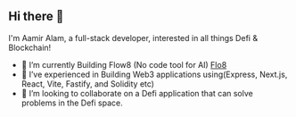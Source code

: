 ## Hi there 👋

I'm Aamir Alam, a full-stack developer, interested in all things Defi & Blockchain!

- 🔭 I’m currently Building Flow8 (No code tool for AI) [Flo8](https://flo8.io/)
- 🌱 I’ve experienced in Building Web3 applications using(Express, Next.js, React, Vite, Fastify, and Solidity etc)
- 👯 I’m looking to collaborate on a Defi application that can solve problems in the Defi space.

  
<!--
**AamirAlam/AamirAlam** is a ✨ _special_ ✨ repository because its `README.md` (this file) appears on your GitHub profile.

Here are some ideas to get you started:

- 🔭 I’m currently working on ...
- 🌱 I’m currently learning ...
- 👯 I’m looking to collaborate on ...
- 🤔 I’m looking for help with ...
- 💬 Ask me about ...
- 📫 How to reach me: ...
- 😄 Pronouns: ...
- ⚡ Fun fact: ...
-->
